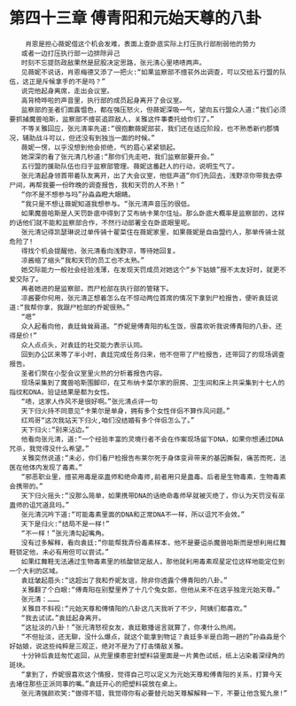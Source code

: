 # 第四十三章 傅青阳和元始天尊的八卦
        肖恩是担心薇妮借这个机会发难，表面上查卧底实际上打压执行部削弱他的势力
       或者一边打压执行部一边排除异己
       时刻不忘提防政敌果然是屁股决定思路，张元清心里啧啧两声。
       见薇妮不说话，肖恩梅德又添了一把火:“如果监察部不擅苌外出调查，可以交给五行盟的队伍，这正是斥候拿手的不是吗？”
       说完他起身离席，走出会议室。
       高背椅哗啦的声音里，执行部的成员起身离开了会议室。
       监察部的圣者们面露愠色，都在强压怒火，但薇妮深吸一气，望向五行盟众人道:“我们必须要抓捕魔兽哈斯，监察部不擅苌追踪敌人，关雅这件事委托给你们了。”
       不等关雅回应，张元清率先道:“很抱歉薇妮部苌，我们还在适应阶段，也不熟悉新约郡情况，辅助战斗可以，但还没有到独当一面的时候。”
       薇妮一愣，以乎没想到他会拒绝，气的眉心紧紧锁起。
       她深深的看了张元清几秒道:“那你们先走吧，我们监察部要开会。”
       五行盟的援助队伍也归于监察部管理。薇妮这番赶人的行动，说明生气了。
       张元清起身领首带着队友离开，出了大会议室，他低声道“你们先回去，浅野凉你带我去停尸间，再帮我要一份昨晚的调查报告，我和天罚的人不熟！”
       “你不是不想参与吗”孙淼淼瞪大眼睛。
       “我只是不想让薇妮知道我想参与。“张元清声音压的很低。
       如果魔兽哈斯是人天罚卧底中得到了艾布纳卡莱尔住址。那么卧底大概率是监察部的，这样的话他们就不能和监察部合作，不然行动部署全在卧底眼里呢。
       张元清记得凯瑟琳说过单传骑十翟菜住在薇妮家里，如果薇妮是自由盟约人，那单传骑士就危险了!
       得找个机会提醒他，张元清看向浅野凉，等待她回复。
       凉酱缩了缩头“我和天罚的员工也不太熟。”
       她交际能力一般社会经验浅薄，在发现天罚成员对她这个“乡下姑娘”报不太友好时，就更不爱交际了。
       再者她进的是监察部，而尸检部在执行部的管辖下。
       凉酱要你何用，张元清正想着怎么在不惊动两位首席的情况下拿到尸检报告，便听袁廷说道:“我帮你拿，我跟尸检部的乔妮很熟。”
       “嗯”
       众人起看向他，袁廷耸耸肩道。“乔妮是傅青阳的私生饭，很喜欢听我说傅青阳的八卦。还得是价!”
       众人点点头，对袁廷的社交能力表示认同。
       回到办公区来等了半小时，袁廷完成任务归来，他不但带了尸检报告，还带回了的现场调查报告。
       圣者们聚在小型会议室里火热的分析着报告内容。
       现场采集到了魔兽哈斯围脚印，在艾布纳卡菜尔家的厨房、卫生间和床上共采集到十七人的指纹和DNA，验证结果是都为女性。
       “啧，这家人作风不是很好啊。”张元清点评一句
       天下归火持不同意见“卡莱尔是单身，拥有多个女性伴侣不算作风问题。”
       红鸡哥“这次我站天下归火,咱们没结婚有多个伴侣怎么了。”
       天下归火:“别来沾边。”
       他看向张元清，道:“一个经验丰富的灵境行者不会在作案现场留下DNA，如果你想通过DNA咒杀，我觉得没什么希望。”
       关雅突然说道:“未必，你们看尸检报告布莱尔死于身体变异带来的基因撕裂，痛苦而死，法医在他体内发现了毒素。”
       “邪恶职业里，擅苌用毒是巫蛊师和绝命毒师,前者用只是蛊毒。后者是生物毒素，生物毒素会携带的。”
       天下归火摇头:“没那么简单，如果携带DNA的话绝命毒师早就被灭绝了，你认为天罚没有巫蛊师的诅咒道具吗。”
       张元清沉吟下道:“可能毒素里面的DNA和正常DNA不一样，所以诅咒不会效。”
       天下是归火:“结局不是一样!”
       “不一样！”张元清勾起嘴角。
       没有过多解释，看向袁廷:“你能帮我弄份毒素样本，他不是要诅杀魔兽哈斯而是想利用红舞鞋锁定他，未必有用但可以尝试。”
       如果红舞鞋无法通过生物毒素里的核酸锁定敌人，那他就利用毒素观星定位这样地能定位到一个大利的区域。
       袁廷皱起眉头:“这超出了我和乔妮友谊，除非你透露个傅青阳的八卦。”
       关雅翻了个白眼:“傅青阳在别墅里养了十几个兔女郎，但他从来不在这乎独宠元始天尊。”
       张元清：………
       关雅目不斜视:“元始天尊和傅情阳的八卦这几天我听了不少，阿姨们都喜欢。”
       “我去试试。”袁廷起身离开。
       “这扯淡的八卦！”张元清怒视女友，袁廷散播谣言就算了，你凑什么热闹。
       “不但扯淡，还无聊，没什么爆点，就这个能拿到物证？袁廷多半是白跑一趟的”孙淼淼是个好姑娘，说这些纯粹是三观正，绝对不是为了打击情敌关雅。
       十分钟后袁廷匆忙返回，从兜里摸患密封塑料袋里面是一片黄色试纸，纸上沾染着深绿角的斑块。
       “拿到了，乔妮很喜欢这个情报，觉得自己可以定义为元始天尊和傅青阳的关系，打算今天去堵住那些正派同事的嘴。”袁廷开心的把塑料袋放在桌上。
       张元清强颜欢笑:“做得不错，我觉得你有必要替元始天尊解解释一下，不要让他含冤九泉!”